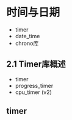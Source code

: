 # 时间与日期
- timer
- date_time
- chrono库

## 2.1 Timer库概述
- timer
- progress_timer
- cpu_timer (v2)

## timer
